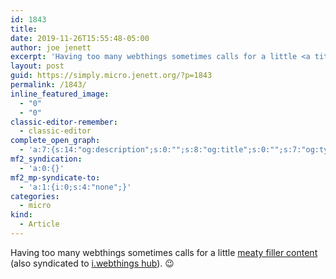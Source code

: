 ```yaml
---
id: 1843
title: 
date: 2019-11-26T15:55:48-05:00
author: joe jenett
excerpt: 'Having too many webthings sometimes calls for a little <a title="meaty filler content, just for giggles, courtesy of baconmockup" href="https://wiki.jenett.org/photos:meaty-filler-content?rev=1574782043">meaty filler content</a> (also syndicated to <a href="https://iwebthings.jenett.org/" title="all the webthings in one place">i.webthings hub</a>). 😉'
layout: post
guid: https://simply.micro.jenett.org/?p=1843
permalink: /1843/
inline_featured_image:
  - "0"
  - "0"
classic-editor-remember:
  - classic-editor
complete_open_graph:
  - 'a:7:{s:14:"og:description";s:0:"";s:8:"og:title";s:0:"";s:7:"og:type";s:0:"";s:12:"twitter:card";s:7:"summary";s:15:"twitter:creator";s:0:"";s:19:"twitter:description";s:0:"";s:8:"og:image";s:0:"";}'
mf2_syndication:
  - 'a:0:{}'
mf2_mp-syndicate-to:
  - 'a:1:{i:0;s:4:"none";}'
categories:
  - micro
kind:
  - Article
---
```

Having too many webthings sometimes calls for a little [meaty filler content](https://wiki.jenett.org/photos:meaty-filler-content?rev=1574782043 "meaty filler content, just for giggles, courtesy of baconmockup") (also syndicated to [i.webthings hub](https://iwebthings.jenett.org/ "all the webthings in one place")). 😉